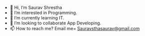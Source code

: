 - 👋 Hi, I’m Saurav Shrestha
- 👀 I’m interested in Programming.
- 🌱 I’m currently learning IT.
- 💞️ I’m looking to collaborate App Developing.
- 📫 How to reach me? Email me= Sauravsthasaurav@gmail.com

<!---
SauravCrest/SauravCrest is a ✨ special ✨ repository because its `README.md` (this file) appears on your GitHub profile.
You can click the Preview link to take a look at your changes.
--->
